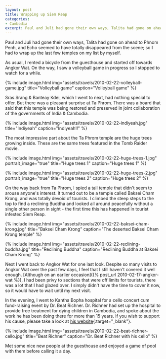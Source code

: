 ```yaml
---
layout: post
title: Wrapping up Siem Reap
categories:
- Cambodia
excerpt: Paul and Juli had gone their own ways, Talita had gone on ahead to Phnom Penh, and Echo seemed to have totally disappeared from the scene; so I had to wrap up the last few temples on my list by myself.
---
```


Paul and Juli had gone their own ways, Talita had gone on ahead to Phnom Penh,
and Echo seemed to have totally disappeared from the scene; so I had to wrap up
the last few temples on my list by myself.

As usual, I rented a bicycle from the guesthouse and started off towards Angkor
Wat. On the way, I saw a volleyball game in progress so I stopped to watch for a
while.

{% include image.html
    img="assets/travels/2010-02-22-volleyball-game.jpg"
    title="Volleyball game"
    caption="Volleyball game" %}

Sras Srang & Banteay Kdei, which I went to next, had nothing special to offer.
But there was a pleasant surprise at Ta Phrom. There was a board that said that
this temple was being restored and preserved in joint collaboration of the
governments of India & Cambodia.

{% include image.html
    img="assets/travels/2010-02-22-indiyeah.jpg"
    title="Indiyeah"
    caption="Indiyeah!!" %}

The most impressive part about the Ta Phrom temple are the huge trees growing
inside. These are the same trees featured in the Tomb Raider movie.

{% include image.html
    img="assets/travels/2010-02-22-huge-trees-1.jpg"
    portrait_image="true"
    title="Huge trees 1"
    caption="Huge trees 1" %}

{% include image.html
    img="assets/travels/2010-02-22-huge-trees-2.jpg"
    portrait_image="true"
    title="Huge trees 2"
    caption="Huge trees 2" %}

On the way back from Ta Phrom, I spied a tall temple that didn't seem to arouse
anyone's interest. It turned out to be a temple called Baksei Cham Krong, and was
totally devoid of tourists. I climbed the steep steps to the top to find a
reclining Buddha and looked all around peacefully without a single other person
in sight - the first time this has happened in tourist infested Siem Reap.

{% include image.html
    img="assets/travels/2010-02-22-baksei-cham-krong.jpg"
    title="Baksei Cham Krong"
    caption="The deserted Baksei Cham Krong temple" %}

{% include image.html
    img="assets/travels/2010-02-22-reclining-buddha.jpg"
    title="Reclining Buddha"
    caption="Reclining Buddha at Baksei Cham Krong" %}

Next I went back to Angkor Wat for one last look. Despite so many visits to
Angkor Wat over the past few days, I feel that I still haven't covered it well
enough. [Although on an earlier occasion]({% post_url 2010-02-17-angkor-wat %}),
I had been privy to sections that were off limits for tourists, there was a lot
that I had glazed over. I simply didn't have the time to cover it now, so it
would have to wait until my next visit.

In the evening, I went to Kantha Bopha hospital for a cello concert cum
fund-raising event by Dr. Beat Richner. Dr. Richner had set up the hospital to
provide free treatment for dying children in Cambodia, and spoke about the work
he has been doing there for more than 15 years. If you wish to support his
cause, please take a look at [his
website](http://www.beatocello.com){:target="_blank"}.

{% include image.html
    img="assets/travels/2010-02-22-beat-richner-cello.jpg"
    title="Beat Richner"
    caption="Dr. Beat Richner with his cello" %}

Met some nice new people at the guesthouse and enjoyed a game of pool with them
before calling it a day.
